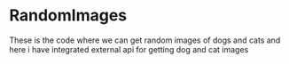 # RandomImages
These is the code where we can get random images of dogs and cats and here i have integrated external api for getting dog and cat images
